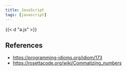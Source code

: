 ```yaml
---
title: JavaScript
tags: [javascript]
---
```


{{< d "a.js" >}}

## References

- <https://programming-idioms.org/idiom/173>
- <https://rosettacode.org/wiki/Commatizing_numbers>
